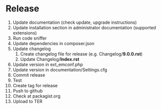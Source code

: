 # Release

1. Update documentation (check update, upgrade instructions)
1. Update installation section in administrator documentation (supported extensions)
1. Run code sniffer
1. Update dependencies in composer.json
1. Update changelog <br>
    1. Create changelog file for release (e.g. Changelog/**9.0.0.rst**)
    1. Update Changelog/**Index.rst**
1. Update version in ext_emconf.php
1. Update version in documentation/Settings.cfg
1. Commit release
1. Test
1. Create tag for release
1. Push to github
1. Check at packagist.org
1. Upload to TER
